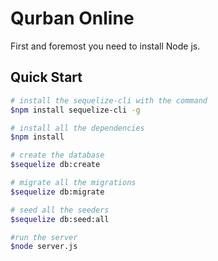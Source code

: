 # Qurban Online

First and foremost you need to install Node js.

## Quick Start

```bash
# install the sequelize-cli with the command
$npm install sequelize-cli -g

# install all the dependencies
$npm install

# create the database
$sequelize db:create

# migrate all the migrations
$sequelize db:migrate

# seed all the seeders
$sequelize db:seed:all

#run the server
$node server.js
```
